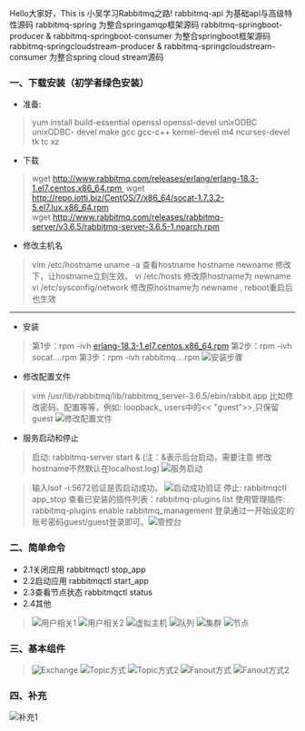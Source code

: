 Hello大家好，This is 小吴学习Rabbitmq之路!
rabbitmq-api 为基础api与高级特性源码
rabbitmq-spring 为整合springamqp框架源码
rabbitmq-springboot-producer & rabbitmq-springboot-consumer 为整合springboot框架源码
rabbitmq-springcloudstream-producer & rabbitmq-springcloudstream-consumer 为整合spring cloud stream源码

### 一、下载安装（初学者绿色安装）
- 准备:

> yum install build-essential openssl openssl-devel unixODBC unixODBC- devel make gcc gcc-c++ kernel-devel m4 ncurses-devel tk tc xz

- 下载
> wget http://www.rabbitmq.com/releases/erlang/erlang-18.3-1.el7.centos.x86_64.rpm 
wget http://repo.iotti.biz/CentOS/7/x86_64/socat-1.7.3.2-5.el7.lux.x86_64.rpm
wget http://www.rabbitmq.com/releases/rabbitmq-server/v3.6.5/rabbitmq-server-3.6.5-1.noarch.rpm
- 修改主机名
> vim /etc/hostname 
uname -a 查看hostname
hostname newname 修改下，让hostname立刻生效。
vi /etc/hosts 修改原hostname为 newname
vi /etc/sysconfig/network 修改原hostname为 
newname , reboot重启后也生效
--------------------- 

- 安装
> 第1步：rpm -ivh [erlang-18.3-1.el7.centos.x86_64.rpm](http://www.rabbitmq.com/releases/erlang/erlang-18.3-1.el7.centos.x86_64.rpm)
> 第2步：rpm -ivh socat....rpm
> 第3步：rpm -ivh rabbitmq....rpm
![安装步骤](https://upload-images.jianshu.io/upload_images/2836779-d7c7f09b2fef709e.png?imageMogr2/auto-orient/strip%7CimageView2/2/w/1240)


- 修改配置文件
> vim /usr/lib/rabbitmq/lib/rabbitmq_server-3.6.5/ebin/rabbit.app
比如修改密码、配置等等，例如: loopback_ users中的<< "guest">>,只保留guest
![修改配置文件](https://upload-images.jianshu.io/upload_images/2836779-9a27f41ab4281909.png?imageMogr2/auto-orient/strip%7CimageView2/2/w/1240)

-  服务启动和停止
> 启动: rabbitmq-server start & (注：&表示后台启动，需要注意 修改hostname不然默认在localhost.log)
![服务启动](https://upload-images.jianshu.io/upload_images/2836779-fa94db42abc5864d.png?imageMogr2/auto-orient/strip%7CimageView2/2/w/1240)

> 输入lsof -i:5672验证是否启动成功。
![启动成功验证](https://upload-images.jianshu.io/upload_images/2836779-b7693debaf7f3126.png?imageMogr2/auto-orient/strip%7CimageView2/2/w/1240)
停止: rabbitmqctl app_stop
查看已安装的插件列表：rabbitmq-plugins list
使用管理插件: rabbitmq-plugins enable rabbitmq_management
登录通过一开始设定的账号密码guest/guest登录即可。![管控台](https://upload-images.jianshu.io/upload_images/2836779-c956157e49cbdfac.png?imageMogr2/auto-orient/strip%7CimageView2/2/w/1240)

### 二、简单命令
- 2.1关闭应用
rabbitmqctl stop_app
- 2.2启动应用
rabbitmqctl start_app
- 2.3查看节点状态
rabbitmqctl status
- 2.4其他
>![用户相关1](https://upload-images.jianshu.io/upload_images/2836779-0df874f1a055872f.png?imageMogr2/auto-orient/strip%7CimageView2/2/w/1240)
![用户相关2](https://upload-images.jianshu.io/upload_images/2836779-ec7deb92884335e7.png?imageMogr2/auto-orient/strip%7CimageView2/2/w/1240)
![虚拟主机](https://upload-images.jianshu.io/upload_images/2836779-124c162b6dde8368.png?imageMogr2/auto-orient/strip%7CimageView2/2/w/1240)
![队列](https://upload-images.jianshu.io/upload_images/2836779-2f8e4f9efc9252b4.png?imageMogr2/auto-orient/strip%7CimageView2/2/w/1240)
![集群](https://upload-images.jianshu.io/upload_images/2836779-c7bdb805a42df35a.png?imageMogr2/auto-orient/strip%7CimageView2/2/w/1240)
![节点](https://upload-images.jianshu.io/upload_images/2836779-a66ee2fb41cc5705.png?imageMogr2/auto-orient/strip%7CimageView2/2/w/1240)

### 三、基本组件
> ![Exchange](https://upload-images.jianshu.io/upload_images/2836779-1a64cb8448addc90.png?imageMogr2/auto-orient/strip%7CimageView2/2/w/1240)
![Topic方式](https://upload-images.jianshu.io/upload_images/2836779-1d7e438ca0ad081b.png?imageMogr2/auto-orient/strip%7CimageView2/2/w/1240)
![Topic方式2](https://upload-images.jianshu.io/upload_images/2836779-403042d1d6821ed2.png?imageMogr2/auto-orient/strip%7CimageView2/2/w/1240)
![Fanout方式](https://upload-images.jianshu.io/upload_images/2836779-d0d569b6ee41a9ad.png?imageMogr2/auto-orient/strip%7CimageView2/2/w/1240)
![Fanout方式2](https://upload-images.jianshu.io/upload_images/2836779-b259a90b29b65f12.png?imageMogr2/auto-orient/strip%7CimageView2/2/w/1240)

### 四、补充
![补充1](https://upload-images.jianshu.io/upload_images/2836779-481b5be65515a107.png?imageMogr2/auto-orient/strip%7CimageView2/2/w/1240)

